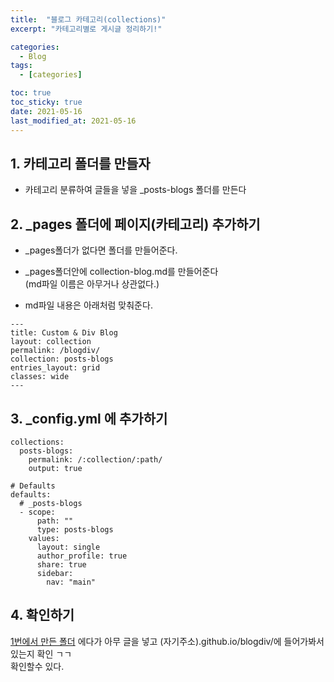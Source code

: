 ```yaml
---
title:  "블로그 카테고리(collections)"
excerpt: "카테고리별로 게시글 정리하기!"

categories:
  - Blog
tags:
  - [categories]

toc: true
toc_sticky: true
date: 2021-05-16
last_modified_at: 2021-05-16
---
```

## 1. 카테고리 폴더를 만들자
* 카테고리 분류하여 글들을 넣을 _posts-blogs 폴더를 만든다  

## 2. _pages 폴더에 페이지(카테고리) 추가하기 
* _pages폴더가 없다면 폴더를 만들어준다.<br>

* _pages폴더안에 collection-blog.md를 만들어준다  
(md파일 이름은 아무거나 상관없다.)  
* md파일 내용은 아래처럼 맞춰준다.
```
---
title: Custom & Div Blog 
layout: collection
permalink: /blogdiv/
collection: posts-blogs
entries_layout: grid
classes: wide
---
```


## 3. _config.yml 에 추가하기
``` 
collections:
  posts-blogs:
    permalink: /:collection/:path/
    output: true

# Defaults
defaults:
  # _posts-blogs
  - scope:
      path: ""
      type: posts-blogs
    values:
      layout: single
      author_profile: true
      share: true
      sidebar:
        nav: "main"
```
## 4. 확인하기 
[1번에서 만든 폴더](#1-카테고리-폴더를-만들자) 에다가 아무 글을 넣고 
(자기주소).github.io/blogdiv/에 들어가봐서 있는지 확인 ㄱㄱ  
확인할수 있다.

